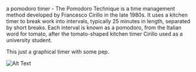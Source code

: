 a pomodoro timer - The Pomodoro Technique is a time management method developed by Francesco Cirillo in the late 1980s. 
It uses a kitchen timer to break work into intervals, typically 25 minutes in length, separated by short breaks. Each interval is known as a pomodoro, 
from the Italian word for tomato, after the tomato-shaped kitchen timer Cirillo used as a university student.

This just a graphical timer with some pep.

![Alt Text](https://i.imgur.com/wZijZm0.gif)
